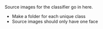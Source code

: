 Source images for the classifier go in here.

* Make a folder for each unique class
* Source images should only have one face